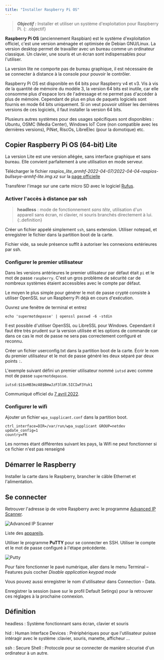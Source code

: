 ```yaml
---
title: "Installer Raspberry Pi OS"
---
```


> ***Objectif :***  Installer et utiliser un système d'exploitation pour Raspberry Pi.
{: .objectif}

**Raspberry Pi OS** (anciennement Raspbian) est le système d'exploitation officiel, c'est une version aménagée et optimisée de Debian GNU/Linux. La version desktop permet de travailler avec un bureau comme un ordinateur classique. Un clavier, une souris et un écran sont indispensables pour l'utiliser.

La version lite ne comporte pas de bureau graphique, il est nécessaire de se connecter à distance à la console pour pouvoir le contrôler.

Raspberry Pi OS est disponible en 64 bits pour Raspberry v4 et v3. Vis à vis de la quantité de mémoire du modèle 3, la version 64 bits est inutile, car elle consomme plus d'espace lors de l'adressage et ne permet pas d'accéder à plus de mémoire. Cependant de plus en plus de paquets logiciels sont fournis en mode 64 bits uniquement. Si on veut pouvoir utiliser les dernières versions de ces logiciels, il faut installer la version 64 bits.

Plusieurs autres systèmes pour des usages spécifiques sont disponibles : Ubuntu, OSMC (Media Center), Windows IoT Core (non compatible avec les dernières versions), PiNet, RiscOs, LibreElec (pour la domotique) etc.


## Copier Raspberry Pi OS (64-bit) Lite

La version Lite est une version allégée, sans interface graphique et sans bureau. Elle convient parfaitement à une utilisation en mode serveur.

Télécharger le fichier _raspios_lite_armhf-2022-04-07/2022-04-04-raspios-bullseye-armhf-lite.img.xz_ sur la [page officielle](https://www.raspberrypi.com/software/operating-systems/)

Transférer l'image sur une carte micro SD avec le logiciel [Rufus](https://github.com/pbatard/rufus/releases/download/v3.20/rufus-3.20p.exe).


### Activer l'accès à distance par ssh

> **headless** : mode de fonctionnement _sans tête_, utilisation d'un appareil sans écran, ni clavier, ni souris branchés directement à lui.
{:.definition}

Créer un fichier appelé simplement `ssh`, sans extension. Utiliser notepad, et enregistrer le fichier dans la partition boot de la carte.

Fichier vide, sa seule présence suffit à autoriser les connexions extérieures par ssh.


### Configurer le premier utilisateur

Dans les versions antérieures le premier utilisateur par défaut était `pi` et le mot de passe `raspberry`. C'est un gros problème de sécurité car de nombreux systèmes étaient accessibles avec le compte par défaut.

Le moyen le plus simple pour générer le mot de passe crypté consiste à utiliser OpenSSL sur un Raspberry Pi déjà en cours d'exécution.

Ouvrez une fenêtre de terminal et entrez

```>shell
echo 'supermotdepasse' | openssl passwd -6 -stdin
```

Il est possible d'utiliser OpenSSL ou LibreSSL pour Windows. Cependant il faut être très prudent sur la version utilisée et les options de commande car dans ce cas le mot de passe ne sera pas correctement configuré et reconnu.

Créer un fichier userconfig.txt dans la partition boot de la carte. Écrir le nom du premier utilisateur et le mot de passe généré les deux séparé par deux points `:`.

L'exemple suivant défini un premier utilisateur nommé `iutsd` avec comme mot de passe `supermotdepasse`.

```
iutsd:$1$vHB3mzA8$BmwJzF3lUH.5ICIwF3Yuk1
```

Communiqué officiel du [7 avril 2022](https://www.raspberrypi.com/news/raspberry-pi-bullseye-update-april-2022/).


### Configurer le wifi

Ajouter un fichier `wpa_supplicant.conf` dans la partition boot.

```properties
ctrl_interface=DIR=/var/run/wpa_supplicant GROUP=netdev
update_config=1
country=FR
```
Les normes étant différentes suivant les pays, la Wifi ne peut fonctionner si ce fichier n'est pas renseigné


## Démarrer le Raspberry

Installer la carte dans le Raspberry, brancher le câble Ethernet et l'alimentation.


## Se connecter

Retrouver l'adresse ip de votre Raspberry avec le programme [Advanced IP Scanner](https://www.advanced-ip-scanner.com/download/Advanced_IP_Scanner_2.5.4594.1.exe).

![Advanced IP Scanner](Advanced_IP_Scanner.png)

Liste des [appareils](appareils).

Utiliser le programme **PuTTY** pour se connecter en SSH. Utiliser le compte et le mot de passe configuré à l'étape précédente.

![Putty](PuTTY.png)

Pour faire fonctionner le pavé numérique, aller dans le menu Terminal – Features puis cocher _Disable application keypad mode_

Vous pouvez aussi enregistrer le nom d'utilisateur dans Connection - Data.

Enregistrer la session (save sur le profil Default Setings) pour la retrouver ces réglages à la prochaine connexion.

## Définition

headless
: Système fonctionnant sans écran, clavier et souris

hid
: Human Interface Devices : Prériphériques pour que l'utilisateur puisse intéragir avec le système :clavier, souris, manette, afficheur ...

ssh
: Secure Shell : Protocole pour se connecter de manière sécurisé d'un ordinateur à un autre.

